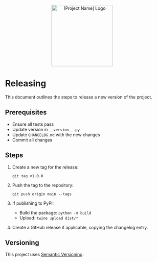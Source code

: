 <div align="center">
  <img src="https://raw.githubusercontent.com/Khader-X/logo/refs/heads/main/logo-2-1.png" alt="[Project Name] Logo" width="200"/>
</div>

# Releasing

This document outlines the steps to release a new version of the project.

## Prerequisites

- Ensure all tests pass
- Update version in `__version__.py`
- Update `CHANGELOG.md` with the new changes
- Commit all changes

## Steps

1. Create a new tag for the release:
   ```
   git tag v1.0.0
   ```

2. Push the tag to the repository:
   ```
   git push origin main --tags
   ```

3. If publishing to PyPI:
   - Build the package: `python -m build`
   - Upload: `twine upload dist/*`

4. Create a GitHub release if applicable, copying the changelog entry.

## Versioning

This project uses [Semantic Versioning](https://semver.org/).
